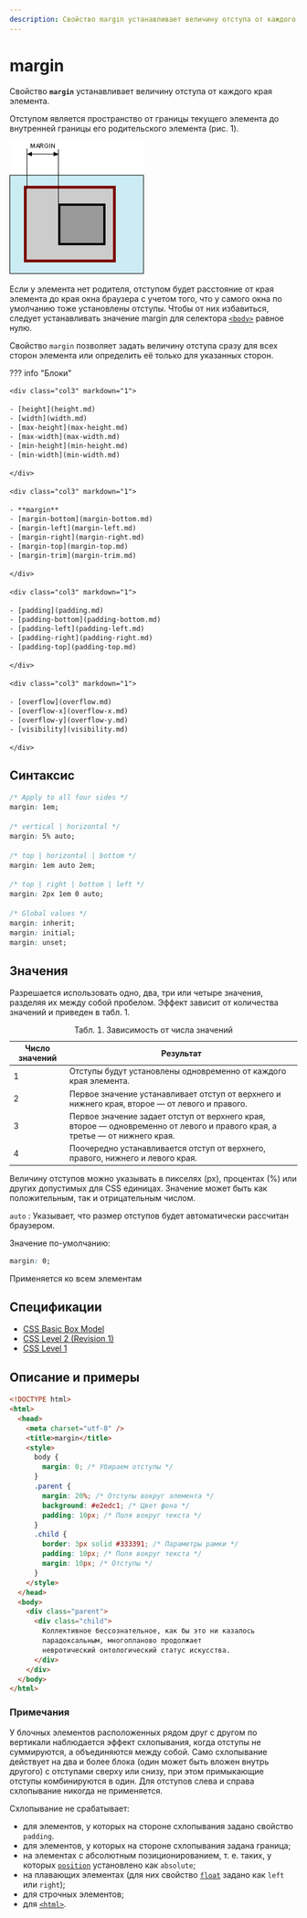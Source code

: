 ```yaml
---
description: Свойство margin устанавливает величину отступа от каждого края элемента
---
```


# margin

Свойство **`margin`** устанавливает величину отступа от каждого края элемента.

Отступом является пространство от границы текущего элемента до внутренней границы его родительского элемента (рис. 1).

![Рис. 1. Отступ от левого края элемента](css_margin_1.png)

Если у элемента нет родителя, отступом будет расстояние от края элемента до края окна браузера с учетом того, что у самого окна по умолчанию тоже установлены отступы. Чтобы от них избавиться, следует устанавливать значение margin для селектора [`<body>`](/html/body/) равное нулю.

Свойство `margin` позволяет задать величину отступа сразу для всех сторон элемента или определить её только для указанных сторон.

??? info "Блоки"

    <div class="col3" markdown="1">

    - [height](height.md)
    - [width](width.md)
    - [max-height](max-height.md)
    - [max-width](max-width.md)
    - [min-height](min-height.md)
    - [min-width](min-width.md)

    </div>

    <div class="col3" markdown="1">

    - **margin**
    - [margin-bottom](margin-bottom.md)
    - [margin-left](margin-left.md)
    - [margin-right](margin-right.md)
    - [margin-top](margin-top.md)
    - [margin-trim](margin-trim.md)

    </div>

    <div class="col3" markdown="1">

    - [padding](padding.md)
    - [padding-bottom](padding-bottom.md)
    - [padding-left](padding-left.md)
    - [padding-right](padding-right.md)
    - [padding-top](padding-top.md)

    </div>

    <div class="col3" markdown="1">

    - [overflow](overflow.md)
    - [overflow-x](overflow-x.md)
    - [overflow-y](overflow-y.md)
    - [visibility](visibility.md)

    </div>

## Синтаксис

```css
/* Apply to all four sides */
margin: 1em;

/* vertical | horizontal */
margin: 5% auto;

/* top | horizontal | bottom */
margin: 1em auto 2em;

/* top | right | bottom | left */
margin: 2px 1em 0 auto;

/* Global values */
margin: inherit;
margin: initial;
margin: unset;
```

## Значения

Разрешается использовать одно, два, три или четыре значения, разделяя их между собой пробелом. Эффект зависит от количества значений и приведен в табл. 1.

<table>
<caption> Табл. 1. Зависимость от числа значений</caption>
<thead>
<tr><th>Число значений</th><th>Результат</th></tr>
</thead>
<tbody>
<tr><td>1</td><td>Отступы будут установлены одновременно от каждого края элемента.</td></tr>
<tr><td>2</td><td>Первое значение устанавливает отступ от верхнего и нижнего края, второе — от левого и правого.</td></tr>
<tr><td>3</td><td>Первое значение задает отступ от верхнего края, второе — одновременно от левого и правого края, а третье — от нижнего края.</td></tr>
<tr><td>4</td><td>Поочередно устанавливается отступ от верхнего, правого, нижнего и левого края.</td></tr>
</tbody>
</table>

Величину отступов можно указывать в пикселях (px), процентах (%) или других допустимых для CSS единицах. Значение может быть как положительным, так и отрицательным числом.

`auto`
: Указывает, что размер отступов будет автоматически рассчитан браузером.

Значение по-умолчанию:

```css
margin: 0;
```

Применяется ко всем элементам

## Спецификации

- [CSS Basic Box Model](http://dev.w3.org/csswg/css3-box/#margin)
- [CSS Level 2 (Revision 1)](http://www.w3.org/TR/CSS2/box.html#margin-properties)
- [CSS Level 1](http://www.w3.org/TR/CSS1/#margin)

## Описание и примеры

```html
<!DOCTYPE html>
<html>
  <head>
    <meta charset="utf-8" />
    <title>margin</title>
    <style>
      body {
        margin: 0; /* Убираем отступы */
      }
      .parent {
        margin: 20%; /* Отступы вокруг элемента */
        background: #e2edc1; /* Цвет фона */
        padding: 10px; /* Поля вокруг текста */
      }
      .child {
        border: 3px solid #333391; /* Параметры рамки */
        padding: 10px; /* Поля вокруг текста */
        margin: 10px; /* Отступы */
      }
    </style>
  </head>
  <body>
    <div class="parent">
      <div class="child">
        Коллективное бессознательное, как бы это ни казалось
        парадоксальным, многопланово продолжает
        невротический онтологический статус искусства.
      </div>
    </div>
  </body>
</html>
```

### Примечания

У блочных элементов расположенных рядом друг с другом по вертикали наблюдается эффект схлопывания, когда отступы не суммируются, а объединяются между собой. Само схлопывание действует на два и более блока (один может быть вложен внутрь другого) с отступами сверху или снизу, при этом примыкающие отступы комбинируются в один. Для отступов слева и справа схлопывание никогда не применяется.

Схлопывание не срабатывает:

- для элементов, у которых на стороне схлопывания задано свойство `padding`.
- для элементов, у которых на стороне схлопывания задана граница;
- на элементах с абсолютным позиционированием, т. е. таких, у которых [`position`](position.md) установлено как `absolute`;
- на плавающих элементах (для них свойство [`float`](float.md) задано как `left` или `right`);
- для строчных элементов;
- для [`<html>`](../html/html.md).
